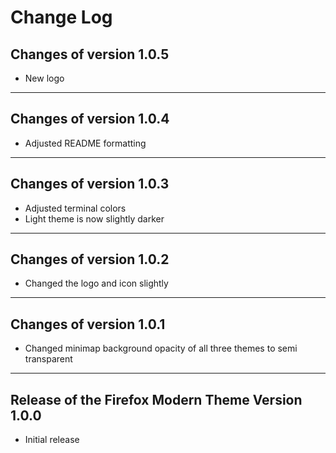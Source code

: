 # Change Log

## Changes of version 1.0.5

- New logo

---

## Changes of version 1.0.4

- Adjusted README formatting

---

## Changes of version 1.0.3

- Adjusted terminal colors
- Light theme is now slightly darker

---

## Changes of version 1.0.2

- Changed the logo and icon slightly

---

## Changes of version 1.0.1

- Changed minimap background opacity of all three themes to semi transparent

---

## Release of the Firefox Modern Theme Version 1.0.0

- Initial release
